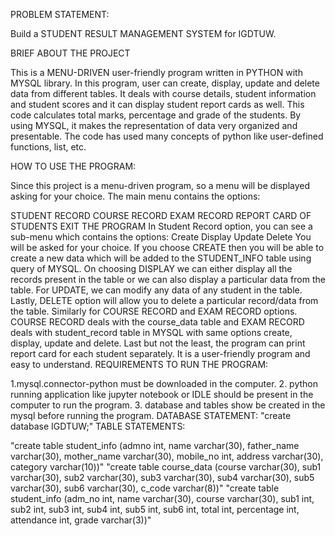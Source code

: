 PROBLEM STATEMENT:

Build a STUDENT RESULT MANAGEMENT SYSTEM for IGDTUW.

BRIEF ABOUT THE PROJECT

This is a MENU-DRIVEN user-friendly program written in PYTHON with MYSQL library. In this program, user can create, display, update and delete data from different tables. It deals with course details, student information and student scores and it can display student report cards as well. This code calculates total marks, percentage and grade of the students. By using MYSQL, it makes the representation of data very organized and presentable. The code has used many concepts of python like user-defined functions, list, etc.

HOW TO USE THE PROGRAM:

Since this project is a menu-driven program, so a menu will be displayed asking for your choice. The main menu contains the options:

STUDENT RECORD
COURSE RECORD
EXAM RECORD
REPORT CARD OF STUDENTS
EXIT THE PROGRAM
In Student Record option, you can see a sub-menu which contains the options:
Create
Display
Update
Delete
You will be asked for your choice. If you choose CREATE then you will be able to create a new data which will be added to the STUDENT_INFO table using query of MYSQL. On choosing DISPLAY we can either display all the records present in the table or we can also display a particular data from the table. For UPDATE, we can modify any data of any student in the table. Lastly, DELETE option will allow you to delete a particular record/data from the table.
Similarly for COURSE RECORD and EXAM RECORD options. COURSE RECORD deals with the course_data table and EXAM RECORD deals with student_record table in MYSQL with same options create, display, update and delete. Last but not the least, the program can print report card for each student separately. It is a user-friendly program and easy to understand.
REQUIREMENTS TO RUN THE PROGRAM:

1.mysql.connector-python must be downloaded in the computer.
2. python running application like jupyter notebook or IDLE should be present in the computer to run the program.
3. database and tables show be created in the mysql before running the program.
DATABASE STATEMENT:
"create database IGDTUW;"
TABLE STATEMENTS:

"create table student_info (admno int, name varchar(30), father_name varchar(30), mother_name varchar(30), mobile_no int, address varchar(30), category varchar(10))"
"create table course_data (course varchar(30), sub1 varchar(30), sub2 varchar(30), sub3 varchar(30), sub4 varchar(30), sub5 varchar(30), sub6 varchar(30), c_code varchar(8))"
"create table student_info (adm_no int, name varchar(30), course varchar(30), sub1 int, sub2 int, sub3 int, sub4 int, sub5 int, sub6 int, total int, percentage int, attendance int, grade varchar(3))"
